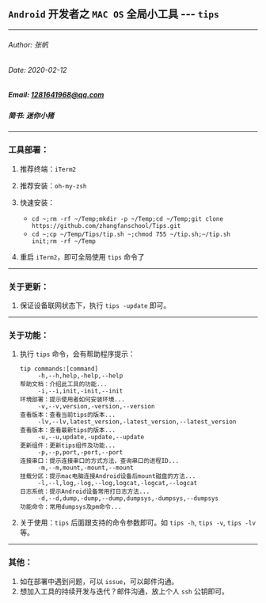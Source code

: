 ## `Android` 开发者之 `MAC OS` 全局小工具 --- `tips`

---

###### Author: 张帆
###### Date: 2020-02-12
##### Email: 1281641968@qq.com
##### 简书: 迷你小猪

---
### 工具部署：

1. 推荐终端：`iTerm2` 
2. 推荐安装：`oh-my-zsh`
3. 快速安装：
	+ `cd ~;rm -rf ~/Temp;mkdir -p ~/Temp;cd ~/Temp;git clone https://github.com/zhangfanschool/Tips.git`
	+ `cd ~;cp ~/Temp/Tips/tip.sh ~;chmod 755 ~/tip.sh;~/tip.sh init;rm -rf ~/Temp`

4. 重启 `iTerm2`，即可全局使用 `tips` 命令了

---

### 关于更新：
1. 保证设备联网状态下，执行 `tips -update` 即可。

---

### 关于功能：

1. 执行 `tips` 命令，会有帮助程序提示：

	```
	tip commands:[command]
		 -h,--h,help,-help,--help                                            帮助文档：介绍此工具的功能...
		 -i,--i,init,-init,--init                                            环境部署：提示使用者如何安装环境...
		 -v,--v,version,-version,--version                                   查看版本：查看当前tips的版本...
		 -lv,--lv,latest_version,-latest_version,--latest_version            查看版本：查看最新tips的版本...
		 -u,--u,update,-update,--update                                      更新组件：更新tips组件及功能...
		 -p,--p,port,-port,--port                                            连接串口：提示连接串口的方式方法，查询串口的进程ID...
		 -m,--m,mount,-mount,--mount                                         挂载分区：提示mac电脑连接Android设备后mount磁盘的方法...
		 -l,--l,log,-log,--log,logcat,-logcat,--logcat                       日志系统：提示Android设备常用打日志方法...
		 -d,--d,dump,-dump,--dump,dumpsys,-dumpsys,--dumpsys                 功能命令：常用dumpsys及pm命令...
	```

2. 关于使用：`tips` 后面跟支持的命令参数即可。如 `tips -h`, `tips -v`, `tips -lv` 等。

---

### 其他：
1. 如在部署中遇到问题，可以 `issue`，可以邮件沟通。
2. 想加入工具的持续开发与迭代？邮件沟通，放上个人 `ssh` 公钥即可。
